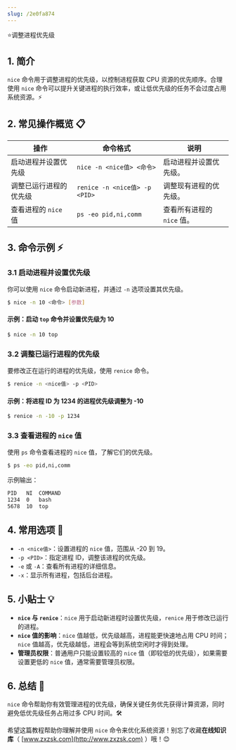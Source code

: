 ```yaml
---
slug: /2e0fa874
---
```

⭐调整进程优先级

## 1. 简介

`nice` 命令用于调整进程的优先级，以控制进程获取 CPU 资源的优先顺序。合理使用 `nice` 命令可以提升关键进程的执行效率，或让低优先级的任务不会过度占用系统资源。⚡

## 2. 常见操作概览 📋

| 操作                   | 命令格式                           | 说明                                |
|------------------------|----------------------------------|-------------------------------------|
| 启动进程并设置优先级     | `nice -n <nice值> <命令>`          | 启动进程并设置优先级。               |
| 调整已运行进程的优先级   | `renice -n <nice值> -p <PID>`      | 调整现有进程的优先级。               |
| 查看进程的 `nice` 值     | `ps -eo pid,ni,comm`               | 查看所有进程的 `nice` 值。           |

## 3. 命令示例 ⚡

### 3.1 启动进程并设置优先级

你可以使用 `nice` 命令启动新进程，并通过 `-n` 选项设置其优先级。

```bash
$ nice -n 10 <命令> [参数]
```

#### 示例：启动 `top` 命令并设置优先级为 10

```bash
$ nice -n 10 top
```

### 3.2 调整已运行进程的优先级

要修改正在运行的进程的优先级，使用 `renice` 命令。

```bash
$ renice -n <nice值> -p <PID>
```

#### 示例：将进程 ID 为 1234 的进程优先级调整为 -10

```bash
$ renice -n -10 -p 1234
```

### 3.3 查看进程的 `nice` 值

使用 `ps` 命令查看进程的 `nice` 值，了解它们的优先级。

```bash
$ ps -eo pid,ni,comm
```

示例输出：

```bash
PID   NI  COMMAND
1234  0   bash
5678  10  top
```

## 4. 常用选项 📝

- `-n <nice值>`：设置进程的 `nice` 值，范围从 -20 到 19。
- `-p <PID>`：指定进程 ID，调整该进程的优先级。
- `-e` 或 `-A`：查看所有进程的详细信息。
- `-x`：显示所有进程，包括后台进程。

## 5. 小贴士 💡

- **`nice` 与 `renice`**：`nice` 用于启动新进程时设置优先级，`renice` 用于修改已运行的进程。
- **`nice` 值的影响**：`nice` 值越低，优先级越高，进程能更快速地占用 CPU 时间；`nice` 值越高，优先级越低，进程会等到系统空闲时才得到处理。
- **管理员权限**：普通用户只能设置较高的 `nice` 值（即较低的优先级），如果需要设置更低的 `nice` 值，通常需要管理员权限。

## 6. 总结 🎯

`nice` 命令帮助你有效管理进程的优先级，确保关键任务优先获得计算资源，同时避免低优先级任务占用过多 CPU 时间。🛠️

希望这篇教程帮助你理解并使用 `nice` 命令来优化系统资源！别忘了收藏**在线知识库**（ [www.zxzsk.com](http://www.zxzsk.com) ）哦！😊
